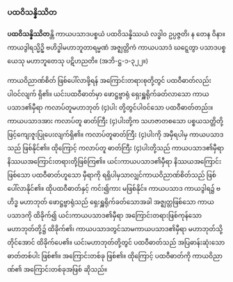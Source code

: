 ### ပထဝိသန္နိဿိတ

**ပထဝိသန္နိဿိတ**န္တိ ကာယပသာဒပစ္စယံ ပထဝိသန္နိဿယံ လဒ္ဓါ၀ ဥပ္ပဇ္ဇတိ၊ န တေန ဝိနာ။ ကာယဒွါရသ္မိဥှိ ဗဟိဒ္ဓါမဟာဘူတာရမ္မဏံ အဇ္ဈတ္တိကံ ကာယပသာဒံ ဃဋ္ဋေတွာ ပသာဒပစ္စယေသု မဟာဘူတေသု ပဋိဟညတိ။
<r>(အဘိ-ဋ္ဌ-၁-၃၂၂။)</r>

ကာယဝိညာဏ်စိတ် ဖြစ်ပေါ်လာဖို့ရန် အကြောင်းတရားစုတို့တွင် ပထဝီဓာတ်လည်း ပါဝင်လျက် ရှိ၏။ 
ယင်းပထဝီဓာတ်မှာ ဖောဋ္ဌဗ္ဗာရုံ ရှေးရှူရိုက်ခတ်လာသော ကာယပသာဒ၏မှီရာ ကလာပ်တူမဟာဘုတ် (၄)ပါး တို့တွင်ပါဝင်သော ပထဝီဓာတ်တည်း။ 
ကာယပသာဒအား ကလာပ်တူ ဓာတ်ကြီး (၄)ပါးတို့က သဟဇာတစသော ပစ္စယသတ္တိတို့ဖြင့်ကျေးဇူးပြုပေးလျက်ရှိ၏။ 
ကလာပ်တူဓာတ်ကြီး (၄)ပါးကို အမှီရပါမှ ကာယပသာဒသည် ဖြစ်နိုင်၏။ 
ထိုကြောင့် ကလာပ်တူ ဓာတ်ကြီး (၄)ပါးတို့သည် ကာယပသာဒ၏မှီရာ နိဿယအကြောင်းတရားတို့ဖြစ်ကြ၏။ 
ယင်းကာယပသာဒ၏မှီရာ နိဿယအကြောင်းဖြစ်သော ပထဝီဓာတ်ဟူသော မှီရာကို ရရှိပါမှသာလျှင်ကာယဝိညာဏ်စိတ်သည် ဖြစ်ပေါ်လာနိုင်၏။ ထိုပထဝီဓာတ်နှင့် ကင်း၍ကား မဖြစ်နိုင်။ 
ကာယပသာဒ ကာယဒွါရ၌ ဗဟိဒ္ဓ မဟာဘုတ် ဖောဋ္ဌဗ္ဗာရုံသည် ရှေးရှူရိုက်ခတ်သောအခါ အဇ္ဈတ္တဖြစ်သော ကာယပသာဒကို ထိခိုက်၍ ယင်းကာယပသာဒ၏မှီရာ အကြောင်းတရားဖြစ်ကုန်သော မဟာဘုတ်တို့၌ ထိခိုက်၏၊ ကာယပသာဒတွင်သာမကာယပသာဒ၏မှီရာ မဟာဘုတ်သို့တိုင်အောင် ထိခိုက်ပေ၏။ 
ယင်းမဟာဘုတ်တို့တွင် ပထဝီဓာတ်သည် အပြဓာန်းဆုံးသော ဓာတ်တစ်ပါး ဖြစ်၏။ 
အကြောင်းတစ်ခု ဖြစ်၏။ 
ထိုကြောင့် ပထဝီဓာတ်ကို ကာယဝိညာဏ်၏ အကြောင်းတစ်ခုအဖြစ် ဆိုသည်။
